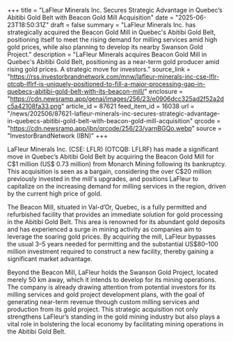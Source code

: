 +++
title = "LaFleur Minerals Inc. Secures Strategic Advantage in Quebec’s Abitibi Gold Belt with Beacon Gold Mill Acquisition"
date = "2025-06-23T18:50:31Z"
draft = false
summary = "LaFleur Minerals Inc. has strategically acquired the Beacon Gold Mill in Quebec's Abitibi Gold Belt, positioning itself to meet the rising demand for milling services amid high gold prices, while also planning to develop its nearby Swanson Gold Project."
description = "LaFleur Minerals acquires Beacon Gold Mill in Quebec's Abitibi Gold Belt, positioning as a near-term gold producer amid rising gold prices. A strategic move for investors."
source_link = "https://rss.investorbrandnetwork.com/mnw/lafleur-minerals-inc-cse-lflr-otcqb-lflrf-is-uniquely-positioned-to-fill-a-major-processing-gap-in-quebecs-abitibi-gold-belt-with-its-beacon-mill/"
enclosure = "https://cdn.newsramp.app/genai/images/256/23/e0906dcc325ad2f52a2dc5a42108fa33.png"
article_id = 87621
feed_item_id = 16038
url = "/news/202506/87621-lafleur-minerals-inc-secures-strategic-advantage-in-quebecs-abitibi-gold-belt-with-beacon-gold-mill-acquisition"
qrcode = "https://cdn.newsramp.app/ibn/qrcode/256/23/yarnBGQo.webp"
source = "InvestorBrandNetwork (IBN)"
+++

<p>LaFleur Minerals Inc. (CSE: LFLR) (OTCQB: LFLRF) has made a significant move in Quebec’s Abitibi Gold Belt by acquiring the Beacon Gold Mill for C$1 million (US$ 0.73 million) from Monarch Mining following its bankruptcy. This acquisition is seen as a bargain, considering the over C$20 million previously invested in the mill's upgrades, and positions LaFleur to capitalize on the increasing demand for milling services in the region, driven by the current high price of gold.</p><p>The Beacon Mill, situated in Val-d’Or, Quebec, is a fully permitted and refurbished facility that provides an immediate solution for gold processing in the Abitibi Gold Belt. This area is renowned for its abundant gold deposits and has experienced a surge in mining activity as companies aim to leverage the soaring gold prices. By acquiring the mill, LaFleur bypasses the usual 3–5 years needed for permitting and the substantial US$80–100 million investment required to construct a new facility, thereby gaining a significant market advantage.</p><p>Beyond the Beacon Mill, LaFleur holds the Swanson Gold Project, located merely 50 km away, which it intends to develop for its mining operations. The company is already drawing attention from potential investors for its milling services and gold project development plans, with the goal of generating near-term revenue through custom milling services and production from its gold project. This strategic acquisition not only strengthens LaFleur’s standing in the gold mining industry but also plays a vital role in bolstering the local economy by facilitating mining operations in the Abitibi Gold Belt.</p>